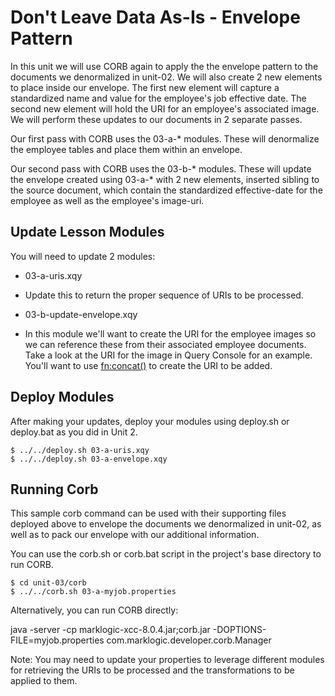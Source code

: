 # Don't Leave Data As-Is - Envelope Pattern

In this unit we will use CORB again to apply the the envelope pattern to the documents we denormalized in unit-02. We will also create 2 new elements to place inside our envelope. The first new element will capture a standardized name and value for the employee's job effective date.  The second new element will hold the URI for an employee's associated image. We will perform these updates to our documents in 2 separate passes.

Our first pass with CORB uses the 03-a-\* modules.  These will denormalize the employee tables and place them within an envelope.

Our second pass with CORB uses the 03-b-\* modules. These will update the envelope created using 03-a-\* with 2 new elements, inserted sibling to the source document, which contain the standardized effective-date for the employee as well as the employee's image-uri.


## Update Lesson Modules

You will need to update 2 modules:

- 03-a-uris.xqy
 - Update this to return the proper sequence of URIs to be processed.


- 03-b-update-envelope.xqy 
 - In this module we'll want to create the URI for the employee images so we can reference these from their associated employee documents.  Take a look at the URI for the image in Query Console for an example. You'll want to use [fn:concat()](http://docs.marklogic.com/fn:concat) to create the URI to be added.

## Deploy Modules

After making your updates, deploy your modules using deploy.sh or deploy.bat as you did in Unit 2.

    $ ../../deploy.sh 03-a-uris.xqy
    $ ../../deploy.sh 03-a-envelope.xqy


## Running Corb

This sample corb command can be used with their supporting files deployed above to envelope the documents we denormalized in unit-02, as well as to pack our envelope with our additional information.

You can use the corb.sh or corb.bat script in the project's base directory to 
run CORB. 

    $ cd unit-03/corb
    $ ../../corb.sh 03-a-myjob.properties

Alternatively, you can run CORB directly:

java -server -cp marklogic-xcc-8.0.4.jar;corb.jar -DOPTIONS-FILE=myjob.properties com.marklogic.developer.corb.Manager

Note: You may need to update your properties to leverage different modules for retrieving the URIs to be processed and the transformations to be applied to them.
